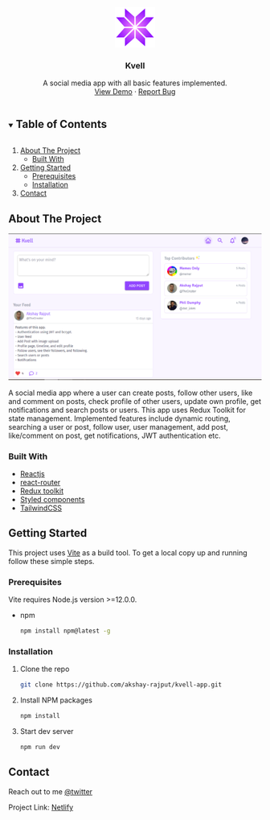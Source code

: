 
<!-- PROJECT LOGO -->
<p align="center">
  <a href="https://github.com/akshay-rajput/kvell-app/">
    <img src="./kvelllogo.svg" alt="Logo" width="80" height="80">
  </a>

  <h3 align="center">Kvell</h3>

  <p align="center">
    A social media app with all basic features implemented. 
    <br />
    <a href="https://kvell.netlify.app/" target="_blank">View Demo</a>
    ·
    <a href="https://github.com/akshay-rajput/kvell-app/issues">Report Bug</a>
  </p>
</p>


<!-- TABLE OF CONTENTS -->
<details open="open">
  <summary><h2 style="display: inline-block">Table of Contents</h2></summary>
  <ol>
    <li>
      <a href="#about-the-project">About The Project</a>
      <ul>
        <li><a href="#built-with">Built With</a></li>
      </ul>
    </li>
    <li>
      <a href="#getting-started">Getting Started</a>
      <ul>
        <li><a href="#prerequisites">Prerequisites</a></li>
        <li><a href="#installation">Installation</a></li>
      </ul>
    </li>
    <li><a href="#contact">Contact</a></li>
  </ol>
</details>



<!-- ABOUT THE PROJECT -->
## About The Project

![App screenshot](./kvell-feed.png)

A social media app where a user can create posts, follow other users, like and comment on posts, check profile of other users, update own profile, get notifications and search posts or users.
This app uses Redux Toolkit for state management. Implemented features include dynamic routing, searching a user or post, follow user, user management, add post, like/comment on post, get notifications, JWT authentication etc. 

### Built With

* [Reactjs](https://reactjs.org/docs/getting-started.html)
* [react-router](https://reactrouter.com/)
* [Redux toolkit](https://redux-toolkit.js.org/)
* [Styled components](https://styled-components.com/)
* [TailwindCSS](https://tailwindcss.com/)

<!-- GETTING STARTED -->
## Getting Started

This project uses [Vite](https://vitejs.dev/) as a build tool.
To get a local copy up and running follow these simple steps.

### Prerequisites

Vite requires Node.js version >=12.0.0.
* npm
  ```sh
  npm install npm@latest -g
  ```

### Installation

1. Clone the repo
   ```sh
   git clone https://github.com/akshay-rajput/kvell-app.git
   ```
2. Install NPM packages
   ```sh
   npm install
   ```
3. Start dev server
   ```sh
   npm run dev
   ```

## Contact

Reach out to me [@twitter](https://twitter.com/_AkshayRajput)

Project Link: [Netlify](https://kvell.netlify.app)
